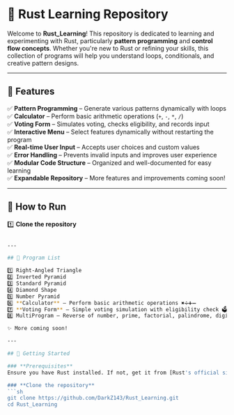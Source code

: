 # 🚀 Rust Learning Repository

Welcome to **Rust_Learning**! This repository is dedicated to learning and experimenting with Rust, particularly **pattern programming** and **control flow concepts**. Whether you're new to Rust or refining your skills, this collection of programs will help you understand loops, conditionals, and creative pattern designs. 

---

## 📌 Features

✅ **Pattern Programming** – Generate various patterns dynamically with loops  
✅ **Calculator** – Perform basic arithmetic operations (`+`, `-`, `*`, `/`)  
✅ **Voting Form** – Simulates voting, checks eligibility, and records input  
✅ **Interactive Menu** – Select features dynamically without restarting the program  
✅ **Real-time User Input** – Accepts user choices and custom values  
✅ **Error Handling** – Prevents invalid inputs and improves user experience  
✅ **Modular Code Structure** – Organized and well-documented for easy learning  
✅ **Expandable Repository** – More features and improvements coming soon!  

---

## 🚀 How to Run

1️⃣ **Clone the repository**  
```sh 

---

## 📂 Program List

1️⃣ Right-Angled Triangle  
2️⃣ Inverted Pyramid  
3️⃣ Standard Pyramid  
4️⃣ Diamond Shape  
5️⃣ Number Pyramid  
6️⃣ **Calculator** – Perform basic arithmetic operations ✖️➗➕➖  
7️⃣ **Voting Form** – Simple voting simulation with eligibility check 🗳️
8️⃣ MultiProgram – Reverse of number, prime, factorial, palindrome, digit count, Armstrong number

✨ More coming soon!

---

## 🚀 Getting Started

### **Prerequisites**
Ensure you have Rust installed. If not, get it from [Rust's official site](https://www.rust-lang.org/).

### **Clone the repository**
```sh
git clone https://github.com/DarkZ143/Rust_Learning.git
cd Rust_Learning
